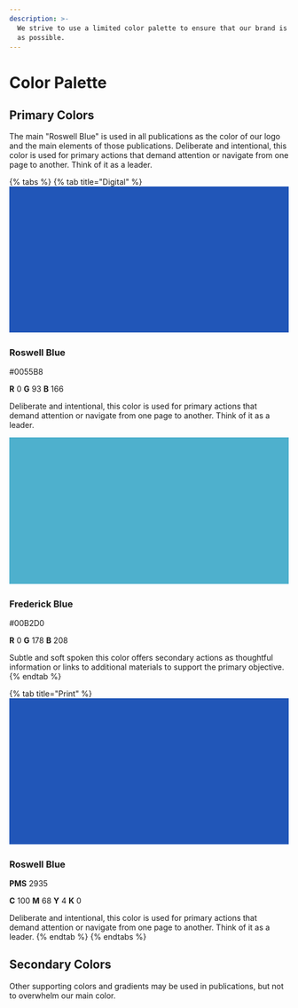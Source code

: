 ```yaml
---
description: >-
  We strive to use a limited color palette to ensure that our brand is as strong
  as possible.
---
```


# Color Palette

## Primary Colors

The main "Roswell Blue" is used in all publications as the color of our logo and the main elements of those publications. Deliberate and intentional, this color is used for primary actions that demand attention or navigate from one page to another. Think of it as a leader.

{% tabs %}
{% tab title="Digital" %}
![](../.gitbook/assets/roswell-blue.png)

### Roswell Blue

\#0055B8

**R** 0 **G** 93 **B** 166

Deliberate and intentional, this color is used for primary actions that demand attention or navigate from one page to another. Think of it as a leader.



![](../.gitbook/assets/frederick-blue.png)

### Frederick Blue

\#00B2D0

**R** 0 **G** 178 **B** 208

Subtle and soft spoken this color offers secondary actions as thoughtful information or links to additional materials to support the primary objective.
{% endtab %}

{% tab title="Print" %}
![](../.gitbook/assets/roswell-blue%20%281%29.png)

### Roswell Blue

**PMS** 2935

**C** 100 **M** 68 **Y** 4 **K** 0

Deliberate and intentional, this color is used for primary actions that demand attention or navigate from one page to another. Think of it as a leader.
{% endtab %}
{% endtabs %}

## Secondary Colors

Other supporting colors and gradients may be used in publications, but not to overwhelm our main color.

